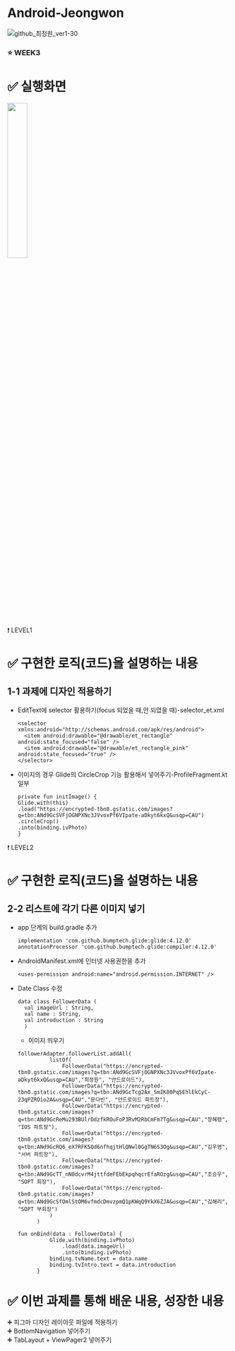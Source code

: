 # Android-Jeongwon
![github_최정원_ver1-30](https://user-images.githubusercontent.com/70698151/135754672-247d3366-22e1-4131-9cc4-69781c943a66.png)


### :star: WEEK3

# :white_check_mark: 실행화면
<p float="left">
<img src = "https://s7.ezgif.com/save/ezgif-7-75931ff250df.gif" width="30%" height="30%">
</p>


:exclamation: LEVEL1

# :white_check_mark: 구현한 로직(코드)을 설명하는 내용
## 1-1 과제에 디자인 적용하기

* EditText에 selector 활용하기(focus 되었을 때,안 되었을 때)-selector_et.xml

  ```
  <selector xmlns:android="http://schemas.android.com/apk/res/android">
    <item android:drawable="@drawable/et_rectangle" android:state_focused="false" />
    <item android:drawable="@drawable/et_rectangle_pink" android:state_focused="true" />
  </selector>
  ```

* 이미지의 경우 Glide의 CircleCrop 기능 활용해서 넣어주기-ProfileFragment.kt 일부
  ```
  private fun initImage() {
  Glide.with(this)
  .load("https://encrypted-tbn0.gstatic.com/images?q=tbn:ANd9GcSVFjOGNPXNc3JVvoxPf6VIpate-aDkyt6kxQ&usqp=CAU")
  .circleCrop()
  .into(binding.ivPhoto)
  }
  ```

:exclamation: LEVEL2

# :white_check_mark: 구현한 로직(코드)을 설명하는 내용
## 2-2 리스트에 각기 다른 이미지 넣기
* app 단계의 build.gradle 추가
  ```
  implementation 'com.github.bumptech.glide:glide:4.12.0'
  annotationProcessor 'com.github.bumptech.glide:compiler:4.12.0'
  ```
  
  
* AndroidManifest.xml에 인터넷 사용권한을 추가

  ```
  <uses-permission android:name="android.permission.INTERNET" />
  ```
* Date Class 수정
  ```
  data class FollowerData (
    val imageUrl : String,
    val name : String,
    val introduction : String
    )
  ```
  * 이미지 띄우기
  ```
  followerAdapter.followerList.addAll(
            listOf(
                FollowerData("https://encrypted-tbn0.gstatic.com/images?q=tbn:ANd9GcSVFjOGNPXNc3JVvoxPf6VIpate-aDkyt6kxQ&usqp=CAU","최정원", "안드로이드"),
                FollowerData("https://encrypted-tbn0.gstatic.com/images?q=tbn:ANd9GcTcg2Ax_SmIK80PqSEhlEkCyC-23qPZROio2A&usqp=CAU","문다빈", "안드로이드 파트장"),
                FollowerData("https://encrypted-tbn0.gstatic.com/images?q=tbn:ANd9GcReMu293BUlrOdzfkROuFoP3RvM2RbCmFm7Tg&usqp=CAU","장혜령", "IOS 파트장"),
                FollowerData("https://encrypted-tbn0.gstatic.com/images?q=tbn:ANd9GcRQ6_eX7RFK5Qd6nfhqjtHlQNwl0GgTN6S3Og&usqp=CAU","김우영", "서버 파트장"),
                FollowerData("https://encrypted-tbn0.gstatic.com/images?q=tbn:ANd9GcTT_nN0dcvrM4jttfdeFEbEkpqhqcrEfaROzg&usqp=CAU","조승우", "SOPT 회장"),
                FollowerData("https://encrypted-tbn0.gstatic.com/images?q=tbn:ANd9GcSfOmlStOM6vfmdcDmvzpmQ1pKWqQ9YkX6ZJA&usqp=CAU","김해리", "SOPT 부회장")
            )
        )
  ```
  ```
  fun onBind(data : FollowerData) {
            Glide.with(binding.ivPhoto)
                .load(data.imageUrl)
                .into(binding.ivPhoto)
            binding.tvName.text = data.name
            binding.tvIntro.text = data.introduction
        }
  ```

# :white_check_mark: 이번 과제를 통해 배운 내용, 성장한 내용
:heavy_plus_sign: 피그마 디자인 레이아웃 파일에 적용하기  
:heavy_plus_sign: BottomNavigation 넣어주기  
:heavy_plus_sign: TabLayout + ViewPager2 넣어주기  



  




